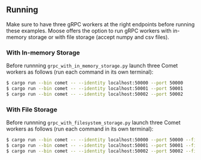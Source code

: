 ## Running

Make sure to have three gRPC workers at the right endpoints before running these examples. Moose offers the option to run gRPC workers with in-memory storage or with file storage (accept numpy and csv files).

### With In-memory Storage

Before runnning `grpc_with_in_memory_storage.py` launch three Comet workers as follows (run each command in its own terminal):

```sh
$ cargo run --bin comet -- --identity localhost:50000 --port 50000
$ cargo run --bin comet -- --identity localhost:50001 --port 50001
$ cargo run --bin comet -- --identity localhost:50002 --port 50002
```

### With File Storage

Before runnning `grpc_with_filesystem_storage.py` launch three Comet workers as follows (run each command in its own terminal):

```sh
$ cargo run --bin comet -- --identity localhost:50000 --port 50000 --file-system-storage
$ cargo run --bin comet -- --identity localhost:50001 --port 50001 --file-system-storage
$ cargo run --bin comet -- --identity localhost:50002 --port 50002 --file-system-storage
```